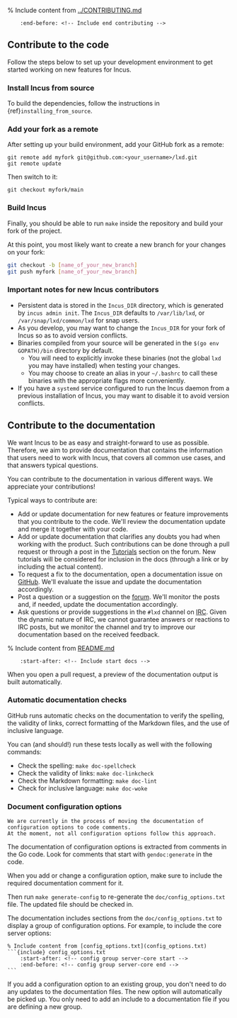 % Include content from [../CONTRIBUTING.md](../CONTRIBUTING.md)
```{include} ../CONTRIBUTING.md
    :end-before: <!-- Include end contributing -->
```

## Contribute to the code

Follow the steps below to set up your development environment to get started working on new features for Incus.

### Install Incus from source

To build the dependencies, follow the instructions in {ref}`installing_from_source`.

### Add your fork as a remote

After setting up your build environment, add your GitHub fork as a remote:

    git remote add myfork git@github.com:<your_username>/lxd.git
    git remote update

Then switch to it:

    git checkout myfork/main

### Build Incus

Finally, you should be able to run `make` inside the repository and build your fork of the project.

At this point, you most likely want to create a new branch for your changes on your fork:

```bash
git checkout -b [name_of_your_new_branch]
git push myfork [name_of_your_new_branch]
```

### Important notes for new Incus contributors

- Persistent data is stored in the `Incus_DIR` directory, which is generated by `incus admin init`.
  The `Incus_DIR` defaults to `/var/lib/lxd`, or `/var/snap/lxd/common/lxd` for snap users.
- As you develop, you may want to change the `Incus_DIR` for your fork of Incus so as to avoid version conflicts.
- Binaries compiled from your source will be generated in the `$(go env GOPATH)/bin` directory by default.
   - You will need to explicitly invoke these binaries (not the global `lxd` you may have installed) when testing your changes.
   - You may choose to create an alias in your `~/.bashrc` to call these binaries with the appropriate flags more conveniently.
- If you have a `systemd` service configured to run the Incus daemon from a previous installation of Incus, you may want to disable it to avoid version conflicts.

## Contribute to the documentation

We want Incus to be as easy and straight-forward to use as possible.
Therefore, we aim to provide documentation that contains the information that users need to work with Incus, that covers all common use cases, and that answers typical questions.

You can contribute to the documentation in various different ways.
We appreciate your contributions!

Typical ways to contribute are:

- Add or update documentation for new features or feature improvements that you contribute to the code.
  We'll review the documentation update and merge it together with your code.
- Add or update documentation that clarifies any doubts you had when working with the product.
  Such contributions can be done through a pull request or through a post in the [Tutorials](https://discourse.ubuntu.com/c/lxd/tutorials/146) section on the forum.
  New tutorials will be considered for inclusion in the docs (through a link or by including the actual content).
- To request a fix to the documentation, open a documentation issue on [GitHub](https://github.com/lxc/incus/issues).
  We'll evaluate the issue and update the documentation accordingly.
- Post a question or a suggestion on the [forum](https://discourse.ubuntu.com/c/lxd/126).
  We'll monitor the posts and, if needed, update the documentation accordingly.
- Ask questions or provide suggestions in the `#lxd` channel on [IRC](https://web.libera.chat/#lxd).
  Given the dynamic nature of IRC, we cannot guarantee answers or reactions to IRC posts, but we monitor the channel and try to improve our documentation based on the received feedback.

% Include content from [README.md](README.md)
```{include} README.md
    :start-after: <!-- Include start docs -->
```

When you open a pull request, a preview of the documentation output is built automatically.

### Automatic documentation checks

GitHub runs automatic checks on the documentation to verify the spelling, the validity of links, correct formatting of the Markdown files, and the use of inclusive language.

You can (and should!) run these tests locally as well with the following commands:

- Check the spelling: `make doc-spellcheck`
- Check the validity of links: `make doc-linkcheck`
- Check the Markdown formatting: `make doc-lint`
- Check for inclusive language: `make doc-woke`

### Document configuration options

```{note}
We are currently in the process of moving the documentation of configuration options to code comments.
At the moment, not all configuration options follow this approach.
```

The documentation of configuration options is extracted from comments in the Go code.
Look for comments that start with `gendoc:generate` in the code.

When you add or change a configuration option, make sure to include the required documentation comment for it.

Then run `make generate-config` to re-generate the `doc/config_options.txt` file.
The updated file should be checked in.

The documentation includes sections from the `doc/config_options.txt` to display a group of configuration options.
For example, to include the core server options:

````
% Include content from [config_options.txt](config_options.txt)
```{include} config_options.txt
    :start-after: <!-- config group server-core start -->
    :end-before: <!-- config group server-core end -->
```
````

If you add a configuration option to an existing group, you don't need to do any updates to the documentation files.
The new option will automatically be picked up.
You only need to add an include to a documentation file if you are defining a new group.
